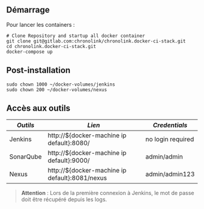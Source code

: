 ## Démarrage

Pour lancer les containers :

```
# Clone Repository and startup all docker container
git clone git@gitlab.com:chronolink/chronolink.docker-ci-stack.git
cd chronolink.docker-ci-stack.git
docker-compose up
```

## Post-installation

```
sudo chown 1000 ~/docker-volumes/jenkins
sudo chown 200 ~/docker-volumes/nexus
```

## Accès aux outils

| *Outils* | *Lien* | *Credentials* |
| ------------- | ------------- | ------------- |
| Jenkins | http://${docker-machine ip default}:8080/ | no login required |
| SonarQube | http://${docker-machine ip default}:9000/ | admin/admin |
| Nexus | http://${docker-machine ip default}:8081/nexus | admin/admin123 |

> **Attention** : Lors de la première connexion à Jenkins, le mot de passe doit être récupéré depuis les logs.

